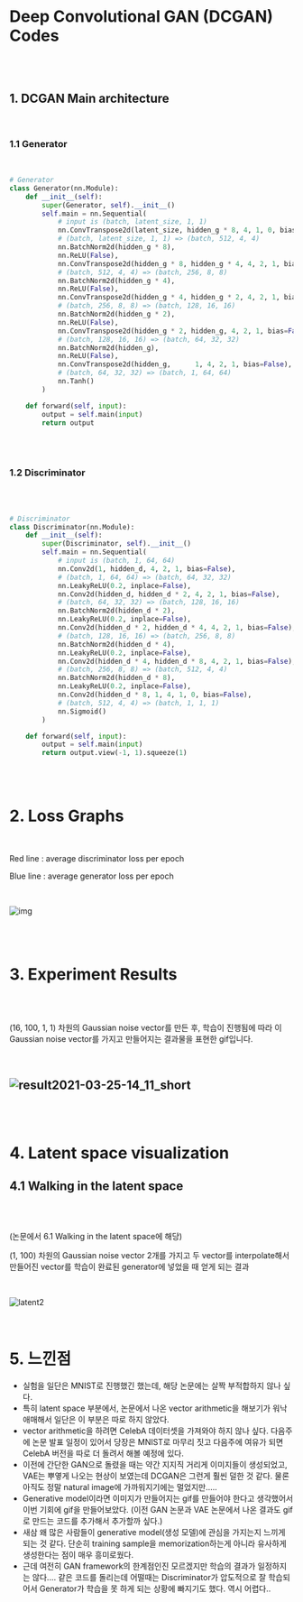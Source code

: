 # Deep Convolutional GAN (DCGAN) Codes

<br/>

<br/>

## 1. DCGAN Main architecture

<br/>

### 1.1 Generator

<br/>

```python
# Generator
class Generator(nn.Module):
    def __init__(self):
        super(Generator, self).__init__()
        self.main = nn.Sequential(
            # input is (batch, latent_size, 1, 1)
            nn.ConvTranspose2d(latent_size, hidden_g * 8, 4, 1, 0, bias=False),
            # (batch, latent_size, 1, 1) => (batch, 512, 4, 4)
            nn.BatchNorm2d(hidden_g * 8),
            nn.ReLU(False),
            nn.ConvTranspose2d(hidden_g * 8, hidden_g * 4, 4, 2, 1, bias=False), 
            # (batch, 512, 4, 4) => (batch, 256, 8, 8)
            nn.BatchNorm2d(hidden_g * 4),
            nn.ReLU(False),
            nn.ConvTranspose2d(hidden_g * 4, hidden_g * 2, 4, 2, 1, bias=False), 
            # (batch, 256, 8, 8) => (batch, 128, 16, 16)
            nn.BatchNorm2d(hidden_g * 2),
            nn.ReLU(False),
            nn.ConvTranspose2d(hidden_g * 2, hidden_g, 4, 2, 1, bias=False), 
            # (batch, 128, 16, 16) => (batch, 64, 32, 32)
            nn.BatchNorm2d(hidden_g),
            nn.ReLU(False),
            nn.ConvTranspose2d(hidden_g,      1, 4, 2, 1, bias=False), 
            # (batch, 64, 32, 32) => (batch, 1, 64, 64)
            nn.Tanh()
        )

    def forward(self, input):
        output = self.main(input)
        return output
```
<br/>

<br/>

### 1.2 Discriminator

<br/>

<br/>

```python
# Discriminator
class Discriminator(nn.Module):
    def __init__(self):
        super(Discriminator, self).__init__()
        self.main = nn.Sequential(
            # input is (batch, 1, 64, 64)
            nn.Conv2d(1, hidden_d, 4, 2, 1, bias=False), 
            # (batch, 1, 64, 64) => (batch, 64, 32, 32)
            nn.LeakyReLU(0.2, inplace=False),
            nn.Conv2d(hidden_d, hidden_d * 2, 4, 2, 1, bias=False), 
            # (batch, 64, 32, 32) => (batch, 128, 16, 16)
            nn.BatchNorm2d(hidden_d * 2),
            nn.LeakyReLU(0.2, inplace=False),
            nn.Conv2d(hidden_d * 2, hidden_d * 4, 4, 2, 1, bias=False), 
            # (batch, 128, 16, 16) => (batch, 256, 8, 8)
            nn.BatchNorm2d(hidden_d * 4),
            nn.LeakyReLU(0.2, inplace=False),
            nn.Conv2d(hidden_d * 4, hidden_d * 8, 4, 2, 1, bias=False), 
            # (batch, 256, 8, 8) => (batch, 512, 4, 4)
            nn.BatchNorm2d(hidden_d * 8),
            nn.LeakyReLU(0.2, inplace=False),
            nn.Conv2d(hidden_d * 8, 1, 4, 1, 0, bias=False), 
            # (batch, 512, 4, 4) => (batch, 1, 1, 1)
            nn.Sigmoid()
        )

    def forward(self, input):
        output = self.main(input)
        return output.view(-1, 1).squeeze(1)
```
<br/>

<br/>



# 2. Loss Graphs



<br/>

Red line : average discriminator loss per epoch

Blue line : average generator loss per epoch

<br/>

![img](https://blog.kakaocdn.net/dn/Xec8o/btq0Y3pMwfe/Sc1gJfWoKSIWuLhOFQu2dk/img.png)



<br/>

<br/>



# 3. Experiment Results

<br/>

<br/>

(16, 100, 1, 1) 차원의 Gaussian noise vector를 만든 후, 학습이 진행됨에 따라 이 Gaussian noise vector를 가지고 만들어지는 결과물을 표현한 gif입니다.

<br/>

## ![result2021-03-25-14_11_short](https://user-images.githubusercontent.com/57930520/112485122-ed081f80-8dbd-11eb-8bd9-29c846461d67.gif)

<br/>

<br/>



# 4. Latent space visualization

## 4.1 Walking in the latent space

<br/>

<br/>

(논문에서 6.1 Walking in the latent space에 해당)



(1, 100) 차원의 Gaussian noise vector 2개를 가지고 두 vector를 interpolate해서 만들어진 vector를 학습이 완료된 generator에 넣었을 때 얻게 되는 결과

 <br/>

![latent2](https://user-images.githubusercontent.com/57930520/112483299-3d7e7d80-8dbc-11eb-8fc8-d5d9a20ab26f.png)





<br/>





# 5. 느낀점

* 실험을 일단은 MNIST로 진행했긴 했는데, 해당 논문에는 살짝 부적합하지 않나 싶다.
* 특히 latent space 부분에서, 논문에서 나온 vector arithmetic을 해보기가 워낙 애매해서 일단은 이 부분은 따로 하지 않았다.
* vector arithmetic을 하려면 CelebA 데이터셋을 가져와야 하지 않나 싶다. 다음주에 논문 발표 일정이 있어서 당장은 MNIST로 마무리 짓고 다음주에 여유가 되면 CelebA 버전을 따로 더 돌려서 해볼 예정에 있다.
* 이전에 간단한 GAN으로 돌렸을 때는 약간 지지직 거리게 이미지들이 생성되었고, VAE는 뿌옇게 나오는 현상이 보였는데 DCGAN은 그런게 훨씬 덜한 것 같다. 물론 아직도 정말 natural image에 가까워지기에는 멀었지만.....
* Generative model이라면 이미지가 만들어지는 gif를 만들어야 한다고 생각했어서 이번 기회에 gif을 만들어보았다. (이전 GAN 논문과 VAE 논문에서 나온 결과도 gif로 만드는 코드를 추가해서 추가할까 싶다.)
* 새삼 왜 많은 사람들이 generative model(생성 모델)에 관심을 가지는지 느끼게 되는 것 같다. 단순히 training sample을 memorization하는게 아니라 유사하게 생성한다는 점이 매우 흥미로웠다. 
* 근데 여전히 GAN framework의 한계점인진 모르겠지만 학습의 결과가 일정하지는 않다.... 같은 코드를 돌리는데 어떨때는 Discriminator가 압도적으로 잘 학습되어서 Generator가 학습을 못 하게 되는 상황에 빠지기도 했다. 역시 어렵다..